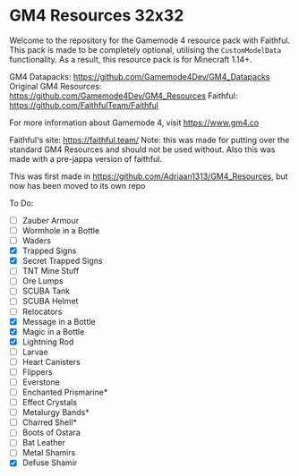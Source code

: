 # GM4 Resources 32x32
Welcome to the repository for the Gamemode 4 resource pack with Faithful. This pack is made to be completely optional, utilising the `CustomModelData` functionality. As a result, this resource pack is for Minecraft 1.14+.

GM4 Datapacks: https://github.com/Gamemode4Dev/GM4_Datapacks
Original GM4 Resources: https://github.com/Gamemode4Dev/GM4_Resources
Faithful: https://github.com/FaithfulTeam/Faithful

For more information about Gamemode 4, visit https://www.gm4.co

Faithful's site: https://faithful.team/
Note: this was made for putting over the standard GM4 Resources and should not be used without.
Also this was made with a pre-jappa version of faithful.

This was first made in https://github.com/Adriaan1313/GM4_Resources, but now has been moved to its own repo

To Do: 
- [ ] Zauber Armour
- [ ] Wormhole in a Bottle
- [ ] Waders
- [x] Trapped Signs
- [x] Secret Trapped Signs
- [ ] TNT Mine Stuff
- [ ] Ore Lumps
- [ ] SCUBA Tank
- [ ] SCUBA Helmet
- [ ] Relocators
- [x] Message in a Bottle
- [x] Magic in a Bottle
- [x] Lightning Rod
- [ ] Larvae
- [ ] Heart Canisters
- [ ] Flippers
- [ ] Everstone
- [ ] Enchanted Prismarine*
- [ ] Effect Crystals
- [ ] Metalurgy Bands*
- [ ] Charred Shell*
- [ ] Boots of Ostara
- [ ] Bat Leather
- [ ] Metal Shamirs
- [x] Defuse Shamir
